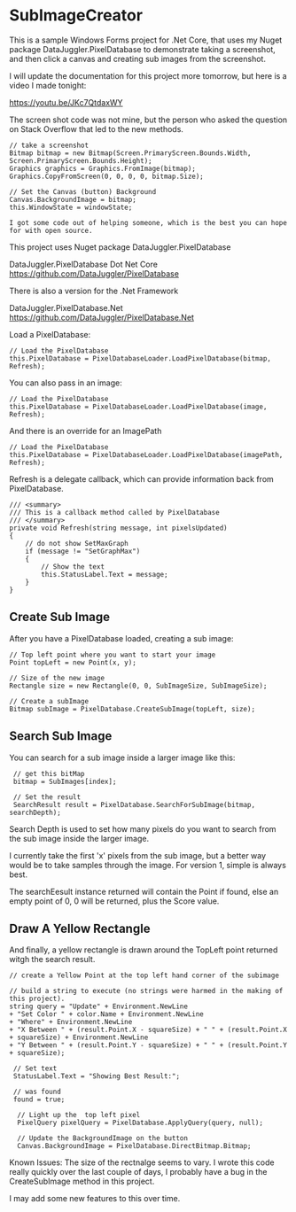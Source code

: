 # SubImageCreator
This is a sample Windows Forms project for .Net Core, that uses my Nuget package DataJuggler.PixelDatabase to demonstrate taking a screenshot, and then click a canvas 
and creating sub images from the screenshot. 

I will update the documentation for this project more tomorrow, but here is a video I made tonight:

https://youtu.be/JKc7QtdaxWY

The screen shot code was not mine, but the person who asked the question on Stack Overflow that led to the new methods.

    // take a screenshot
    Bitmap bitmap = new Bitmap(Screen.PrimaryScreen.Bounds.Width, Screen.PrimaryScreen.Bounds.Height);
    Graphics graphics = Graphics.FromImage(bitmap);
    Graphics.CopyFromScreen(0, 0, 0, 0, bitmap.Size);
                
    // Set the Canvas (button) Background
    Canvas.BackgroundImage = bitmap;
    this.WindowState = windowState;
    
    I got some code out of helping someone, which is the best you can hope for with open source.
    
This project uses Nuget package DataJuggler.PixelDatabase

DataJuggler.PixelDatabase    Dot Net Core
https://github.com/DataJuggler/PixelDatabase

There is also a version for the .Net Framework

DataJuggler.PixelDatabase.Net
https://github.com/DataJuggler/PixelDatabase.Net

Load a PixelDatabase:

    // Load the PixelDatabase
    this.PixelDatabase = PixelDatabaseLoader.LoadPixelDatabase(bitmap, Refresh);
    
You can also pass in an image:

    // Load the PixelDatabase
    this.PixelDatabase = PixelDatabaseLoader.LoadPixelDatabase(image, Refresh);
    
And there is an override for an ImagePath

    // Load the PixelDatabase
    this.PixelDatabase = PixelDatabaseLoader.LoadPixelDatabase(imagePath, Refresh);
    
Refresh is a delegate callback, which can provide information back from PixelDatabase. 

    /// <summary>
    /// This is a callback method called by PixelDatabase
    /// </summary>
    private void Refresh(string message, int pixelsUpdated)
    {
        // do not show SetMaxGraph
        if (message != "SetGraphMax")
        {
            // Show the text
            this.StatusLabel.Text = message;
        }
    }
    
## Create Sub Image ##
After you have a PixelDatabase loaded, creating a sub image:

    // Top left point where you want to start your image
    Point topLeft = new Point(x, y);
                        
    // Size of the new image
    Rectangle size = new Rectangle(0, 0, SubImageSize, SubImageSize);
                        
    // Create a subImage
    Bitmap subImage = PixelDatabase.CreateSubImage(topLeft, size);
    
## Search Sub Image ##
You can search for a sub image inside a larger image like this:

     // get this bitMap
     bitmap = SubImages[index];

     // Set the result
     SearchResult result = PixelDatabase.SearchForSubImage(bitmap, searchDepth);
     
Search Depth is used to set how many pixels do you want to search from the sub image inside the larger image.
 
I currently take the first 'x' pixels from the sub image, but a better way would be to take samples through the image. 
For version 1, simple is always best.
 
The searchEesult instance returned will contain the Point if found, else an empty point of 0, 0 will be returned, plus the Score value.
 
## Draw A Yellow Rectangle ##
And finally, a yellow rectangle is drawn around the TopLeft point returned witgh the search result.
 
    // create a Yellow Point at the top left hand corner of the subimage

    // build a string to execute (no strings were harmed in the making of this project).
    string query = "Update" + Environment.NewLine 
    + "Set Color " + color.Name + Environment.NewLine
    + "Where" + Environment.NewLine
    + "X Between " + (result.Point.X - squareSize) + " " + (result.Point.X + squareSize) + Environment.NewLine
    + "Y Between " + (result.Point.Y - squareSize) + " " + (result.Point.Y + squareSize);

     // Set text
     StatusLabel.Text = "Showing Best Result:";

     // was found
     found = true;
                            
      // Light up the  top left pixel
      PixelQuery pixelQuery = PixelDatabase.ApplyQuery(query, null);

      // Update the BackgroundImage on the button
      Canvas.BackgroundImage = PixelDatabase.DirectBitmap.Bitmap;
 

Known Issues:
The size of the rectnalge seems to vary. I wrote this code really quickly over the last couple of days, I probably have a bug in the CreateSubImage method in this project.

I may add some new features to this over time.

    




